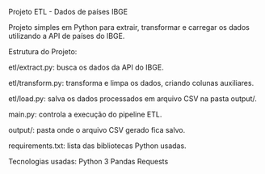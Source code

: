 Projeto ETL - Dados de países IBGE

Projeto simples em Python para extrair, transformar e carregar os dados utilizando a API de países do IBGE.

Estrutura do Projeto:

 etl/extract.py: busca os dados da API do IBGE.

 etl/transform.py: transforma e limpa os dados, criando colunas auxiliares.

 etl/load.py: salva os dados processados em arquivo CSV na pasta output/.

 main.py: controla a execução do pipeline ETL.

 output/: pasta onde o arquivo CSV gerado fica salvo.

 requirements.txt: lista das bibliotecas Python usadas.

Tecnologias usadas:
Python 3 
Pandas
Requests
